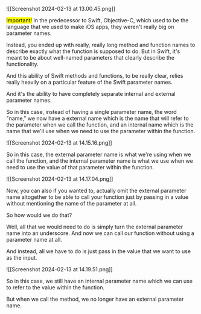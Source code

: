 

![[Screenshot 2024-02-13 at 13.00.45.png]]

<mark class="hltr-red">Important!</mark> 
In the predecessor to Swift, Objective-C, which used to be the language that we used to make iOS apps, they weren't really big on parameter names.

Instead, you ended up with really, really long method and function names to describe exactly what the function is supposed to do. But in Swift, it's meant to be about well-named parameters that clearly describe the functionality.

And this ability of Swift methods and functions, to be really clear, relies really heavily on a particular feature of the Swift parameter names.

And it's the ability to have completely separate internal and external parameter names.

So in this case, instead of having a single parameter name, the word "name," we now have a external name which is the name that will refer to the parameter when we call the function, and an internal name which is the name that we'll use when we need to use the parameter within the function.

![[Screenshot 2024-02-13 at 14.15.16.png]]


So in this case, the external parameter name is what we're using when we call the function, and the internal parameter name is what we use when we need to use the value of that parameter within the function.


![[Screenshot 2024-02-13 at 14.17.04.png]]

Now, you can also if you wanted to, actually omit the external parameter name altogether to be able to call your function just by passing in a value without mentioning the name of the parameter at all.

So how would we do that?

Well, all that we would need to do is simply turn the external parameter name into an underscore.
And now we can call our function without using a parameter name at all.

And instead, all we have to do is just pass in the value that we want to use as the input.

![[Screenshot 2024-02-13 at 14.19.51.png]]

So in this case, we still have an internal parameter name which we can use to refer to the value within the function.

But when we call the method, we no longer have an external parameter name.
              